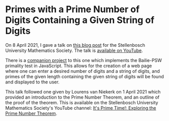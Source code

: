 # Primes with a Prime Number of Digits Containing a Given String of Digits

On 8 April 2021, I gave a talk on [this blog post](http://www.mathemafrica.org/?p=12942) for the Stellenbosch University Mathematics Society. The talk is [available on YouTube](https://www.youtube.com/watch?v=N0BXqDGp1pc).

There is a [companion project](https://www.github.com/dlnnlsn/prime-strings) to this one which implements the Bailie-PSW primality test in JavaScript. This allows for the creation of a web page where one can enter a desired number of digits and a string of digits, and primes of the given length containing the given string of digits will be found and displayed to the user.

This talk followed one given by Lourens van Niekerk on 1 April 2021 which provided an introduction to the Prime Number Theorem, and an outline of the proof of the theorem. This is available on the Stellenbosch University Mathematics Society's YouTube channel: [It's Prime Time!: Exploring the Prime Number Theorem](https://www.youtube.com/watch?v=T1asrICySfM).
